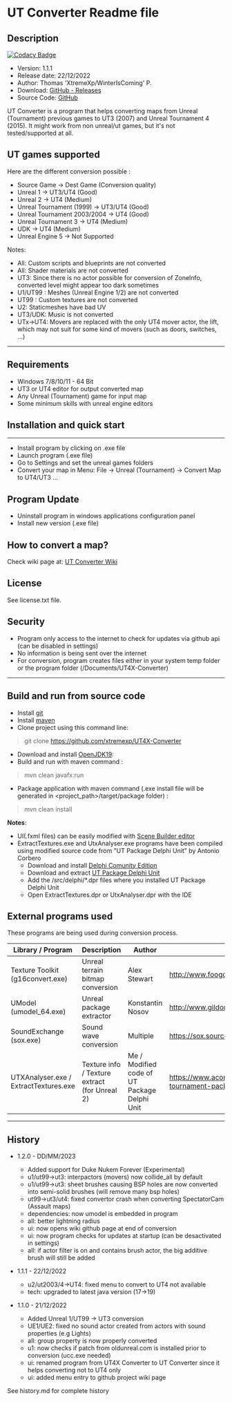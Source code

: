 # UT Converter Readme file

## Description

[![Codacy Badge](https://api.codacy.com/project/badge/Grade/dec0f1a5176748a29195c99d7862339f)](https://app.codacy.com/manual/xtremexp/UT4X-Converter?utm_source=github.com&utm_medium=referral&utm_content=xtremexp/UT4X-Converter&utm_campaign=Badge_Grade_Settings)


* Version: 1.1.1
* Release date: 22/12/2022
* Author: Thomas 'XtremeXp/WinterIsComing' P.
* Download: [GitHub - Releases](https://github.com/xtremexp/UT4X-Converter/releases)
* Source Code: [GitHub](https://github.com/xtremexp/UT4X-Converter)

  

UT Converter is a program that helps converting maps from Unreal (Tournament) previous games
to UT3 (2007) and Unreal Tournament 4 (2015).
It might work from non unreal/ut games, but it's not tested/supported at all.



## UT games supported

Here are the different conversion possible :

- Source Game -> Dest Game (Conversion quality)
- Unreal 1 -> UT3/UT4 (Good)
- Unreal 2 -> UT4 (Medium)
- Unreal Tournament (1999) -> UT3/UT4 (Good)
- Unreal Tournament 2003/2004 -> UT4 (Good)
- Unreal Tournament 3 -> UT4 (Medium)
- UDK -> UT4 (Medium)
- Unreal Engine 5 -> Not Supported

Notes:
* All: Custom scripts and blueprints are not converted
* All: Shader materials are not converted
* UT3: Since there is no actor possible for conversion of ZoneInfo, converted level might appear too dark sometimes
* U1/UT99 : Meshes (Unreal Engine 1/2) are not converted
* UT99 : Custom textures are not converted
* U2: Staticmeshes have bad UV
* UT3/UDK: Music is not converted
* UTx->UT4: Movers are replaced with the only UT4 mover actor, the lift, which may not suit for some kind of movers (such as doors, switches, ...)


---

## Requirements

* Windows 7/8/10/11 - 64 Bit
* UT3 or UT4 editor for output converted map
* Any Unreal (Tournament) game for input map
* Some minimum skills with unreal engine editors

## Installation and quick start

------------------------------

* Install program by clicking on .exe file
* Launch program (.exe file)
* Go to Settings and set the unreal games folders
* Convert your map in Menu: File -> Unreal (Tournament) -> Convert Map to UT4/UT3 ...

Program Update
------------------------------
* Uninstall program in windows applications configuration panel
* Install new version (.exe file)

## How to convert a map?
Check wiki page at: [UT Converter Wiki](https://github.com/xtremexp/UT4X-Converter/wiki)


## License

See license.txt file.

## Security

*  Program only access to the internet to check for updates via github api (can be disabled in settings)
*  No information is being sent over the internet
*  For conversion, program creates files either in your system temp folder or the program folder (/Documents/UT4X-Converter)

---

## Build and run from source code

- Install [git](https://gitforwindows.org/) 
- Install [maven](https://maven.apache.org/)
- Clone project using this command line:
> git clone https://github.com/xtremexp/UT4X-Converter
- Download and install [OpenJDK19](https://jdk.java.net/19/): 
- Build and run with maven command :
> mvn clean javafx:run
- Package application with maven command (.exe install file will be generated in <project_path>/target/package folder) :
> mvn clean install

**Notes**: 
*  UI(.fxml files) can be easily modified with [Scene Builder editor](https://gluonhq.com/products/scene-builder/)
*  ExtractTextures.exe and UtxAnalyser.exe programs have been compiled using modified source code from "UT Package Delphi Unit" by Antonio Corbero
   * Download and install [Delphi Comunity Edition](https://www.embarcadero.com/products/delphi/starter) 
   * Download and extract [UT Package Delphi Unit](https://www.acordero.org/projects/unreal-tournament-package-delphi-library/)
   * Add the /src/delphi/*.dpr files where you installed UT Package Delphi Unit
   * Open ExtractTextures.dpr or UtxAnalyser.dpr with the IDE

## External programs used
These programs are being used during conversion process.

| Library / Program                     | Description                                       | Author                                       | Website                                         |
|---------------------------------------|---------------------------------------------------|----------------------------------------------| ----------------------------------------------- |
| Texture Toolkit<br/>(g16convert.exe)  | Unreal terrain bitmap conversion                  | Alex Stewart                                 | http://www.foogod.com/UEdTexKit/                |
| UModel  (umodel_64.exe)               | Unreal package extractor                          | Konstantin Nosov                             | http://www.gildor.org/en/projects/umodel        |
| SoundExchange (sox.exe)               | Sound wave conversion                             | Multiple                                     | https://sox.sourceforge.net/                                             |
| UTXAnalyser.exe / ExtractTextures.exe | Texture info / Texture extract<br/>(for Unreal 2) | Me / Modified code of UT Package Delphi Unit | https://www.acordero.org/projects/unreal-tournament-package-delphi-library/                                                                         |



---

## History
- 1.2.0 - DD/MM/2023
  * Added support for Duke Nukem Forever (Experimental)
  * u1/ut99->ut3: interpactors (movers) now collide_all by default
  * u1/ut99->ut3: sheet brushes causing BSP holes are now converted into semi-solid brushes (will remove many bsp holes)
  * ut99->ut3/ut4: fixed convertor crash when converting SpectatorCam (Assault maps)
  * dependencies: now umodel is embedded in program
  * all: better lightning radius
  * ui: now opens wiki github page at end of conversion
  * ui: now program checks for updates at startup (can be desactivated in settings)
  * all: if actor filter is on and contains brush actor, the big additive brush will still be added
  
- 1.1.1 - 22/12/2022
  * u2/ut2003/4->UT4: fixed menu to convert to UT4 not available
  * tech: upgraded to latest java version (17->19)

- 1.1.0 - 21/12/2022
  * Added Unreal 1/UT99 -> UT3 conversion
  * UE1/UE2: fixed no sound actor created from actors with sound properties (e.g Lights)
  * all: group property is now properly converted
  * u1: now checks if patch from oldunreal.com is installed prior to conversion (ucc.exe needed)
  * ui: renamed program from UT4X Converter to UT Converter since it helps converting not to UT4 only
  * ui: added menu entry to github project wiki page

See history.md for complete history
